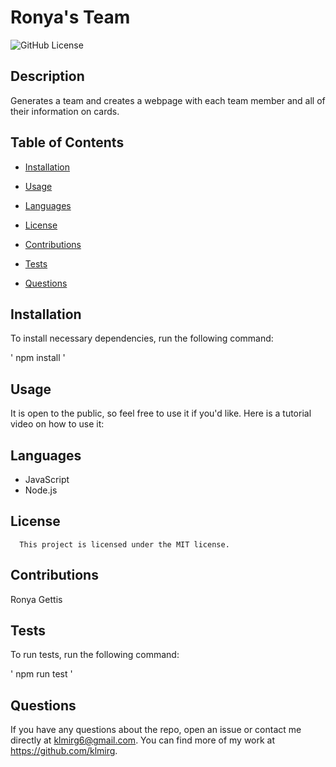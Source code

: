 # Ronya's Team
  ![GitHub License](https://img.shields.io/badge/license-MIT-blue.svg)

## Description

Generates a team and creates a webpage with each team member and all of their information on cards.

## Table of Contents

* [Installation](#installation)

* [Usage](#usage)
 
* [Languages](#languages)

* [License](#license)

* [Contributions](#contributions)

* [Tests](#tests)

* [Questions](#questions)

 ## Installation

 To install necessary dependencies, run the following command:
  
 ' npm install '
 
 ## Usage

It is open to the public, so feel free to use it if you'd like.
Here is a tutorial video on how to use it:

 ## Languages
 * JavaScript
 * Node.js
 
 ## License
    
      This project is licensed under the MIT license.

 ## Contributions

 Ronya Gettis
 
 ## Tests

 To run tests, run the following command:

 ' npm run test '

 ## Questions

 If you have any questions about the repo, open an issue or contact me directly at klmirg6@gmail.com. You can find more of my work at https://github.com/klmirg.
